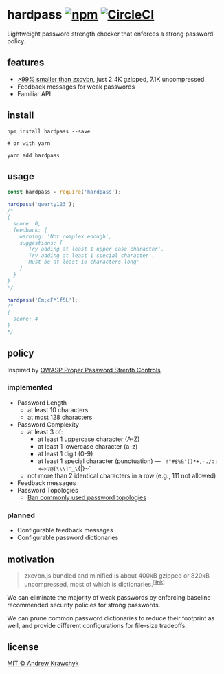 # hardpass [![npm][npm-image]][npm-url] [![CircleCI][circleci-image]][circleci-url]

[npm-image]: https://img.shields.io/npm/v/hardpass.svg
[npm-url]: https://npmjs.org/package/hardpass
[circleci-image]: https://circleci.com/gh/akrawchyk/hardpass.svg?style=shield
[circleci-url]: https://circleci.com/gh/akrawchyk/hardpass

Lightweight password strength checker that enforces a strong password policy.

## features

* [\>99% smaller than zxcvbn](#motivation), just 2.4K gzipped, 7.1K uncompressed.
* Feedback messages for weak passwords
* Familiar API

## install

```shell
npm install hardpass --save

# or with yarn

yarn add hardpass
```

## usage

```js
const hardpass = require('hardpass');

hardpass('qwerty123');
/*
{
  score: 0,
  feedback: {
    warning: 'Not complex enough',
    suggestions: [
      'Try adding at least 1 upper case character',
      'Try adding at least 1 special character',
      'Must be at least 10 characters long'
    ]
  }
}
*/

hardpass('Cm;cF*1f5L');
/*
{
  score: 4
}
*/
```

## policy

Inspired by [OWASP Proper Password Strenth Controls][owasp-url].

[owasp-url]: https://github.com/OWASP/CheatSheetSeries/blob/master/cheatsheets/Authentication_Cheat_Sheet.md#implement-proper-password-strength-controls

### implemented

* Password Length
  * at least 10 characters
  * at most 128 characters
* Password Complexity
  * at least 3 of:
    * at least 1 uppercase character (A-Z)
    * at least 1 lowercase character (a-z)
    * at least 1 digit (0-9)
    * at least 1 special character (punctuation) — ` !"#$%&'()*+,-./:;<=>?@[\\\]^_\`{|}~`
  * not more than 2 identical characters in a row (e.g., 111 not allowed)
* Feedback messages
* Password Topologies
  * [Ban commonly used password topologies][korelogic-url]

[korelogic-url]: https://blog.korelogic.com/blog/2014/04/04/pathwell_topologies

### planned

* Configurable feedback messages
* Configurable password dictionaries

## motivation

> zxcvbn.js bundled and minified is about 400kB gzipped or 820kB uncompressed, most of which is dictionaries.<sup>\[[link][zxcvbn-quote-url]\]</sup>

We can eliminate the majority of weak passwords by enforcing baseline recommended
security policies for strong passwords.

We can prune common password dictionaries to reduce their footprint as well, and
provide different configurations for file-size tradeoffs.

[zxcvbn-quote-url]: https://github.com/dropbox/zxcvbn#script-load-latency

## license

[MIT © Andrew Krawchyk][license-url]

[license-url]: https://github.com/akrawchyk/hardpass/blob/master/LICENSE.md
